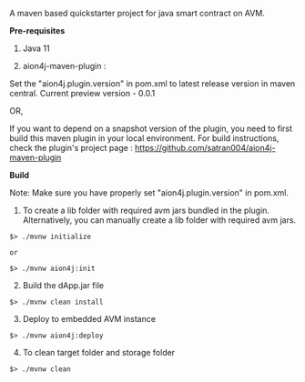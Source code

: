 A maven based quickstarter project for java smart contract on AVM.

**Pre-requisites**

1) Java 11

2) aion4j-maven-plugin : 

Set the "aion4j.plugin.version" in pom.xml to latest release version in maven central.
Current preview version - 0.0.1

OR,

If you want to depend on a snapshot version of the plugin, you need to first build this maven plugin in your local environment. For build instructions, check the 
plugin's project page : https://github.com/satran004/aion4j-maven-plugin

**Build**

Note: Make sure you have properly set "aion4j.plugin.version" in pom.xml.

1. To create a lib folder with required avm jars bundled in the plugin. Alternatively, you can manually create a lib folder
with required avm jars.
```
$> ./mvnw initialize

or

$> ./mvnw aion4j:init
```

2. Build the dApp.jar file

```
$> ./mvnw clean install        
```

3. Deploy to embedded AVM instance
```
$> ./mvnw aion4j:deploy        
```

4. To clean target folder and storage folder
```
$> ./mvnw clean
```


